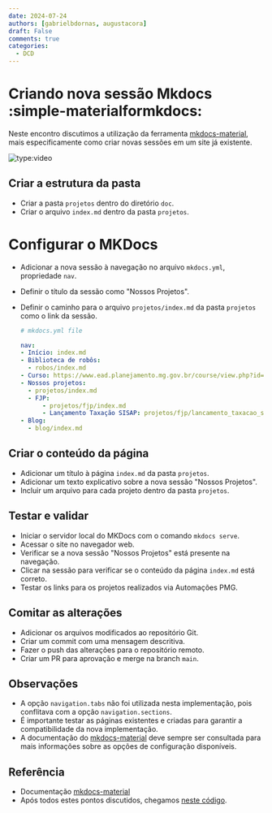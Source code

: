 ```yaml
---
date: 2024-07-24
authors: [gabrielbdornas, augustacora]
draft: False
comments: true
categories:
  - DCD
---
```


# Criando nova sessão Mkdocs :simple-materialformkdocs:

Neste encontro discutimos a utilização da ferramenta [mkdocs-material](https://squidfunk.github.io/mkdocs-material/), mais especificamente como criar novas sessões em um site já existente.

<!-- more -->

![type:video](https://www.youtube.com/embed/tsVfmCxWZT8)

## Criar a estrutura da pasta

- Criar a pasta `projetos` dentro do diretório `doc`.
- Criar o arquivo `index.md` dentro da pasta `projetos`.

# Configurar o MKDocs

- Adicionar a nova sessão à navegação no arquivo `mkdocs.yml`, propriedade `nav`.
- Definir o título da sessão como "Nossos Projetos".
- Definir o caminho para o arquivo `projetos/index.md` da pasta `projetos` como o link da sessão.

    ```yml linenums="1" hl_lines="8-12"
    # mkdocs.yml file

    nav:
    - Início: index.md
    - Biblioteca de robôs:
      - robos/index.md
    - Curso: https://www.ead.planejamento.mg.gov.br/course/view.php?id=98
    - Nossos projetos:
      - projetos/index.md
      - FJP:
          - projetos/fjp/index.md
          - Lançamento Taxação SISAP: projetos/fjp/lancamento_taxacao_sisap.md
    - Blog:
      - blog/index.md
    ```

## Criar o conteúdo da página

- Adicionar um título à página `index.md` da pasta `projetos`.
- Adicionar um texto explicativo sobre a nova sessão "Nossos Projetos".
- Incluir um arquivo para cada projeto dentro da pasta `projetos`.

## Testar e validar

- Iniciar o servidor local do MKDocs com o comando `mkdocs serve`.
- Acessar o site no navegador web.
- Verificar se a nova sessão "Nossos Projetos" está presente na navegação.
- Clicar na sessão para verificar se o conteúdo da página `index.md` está correto.
- Testar os links para os projetos realizados via Automações PMG.

## Comitar as alterações

- Adicionar os arquivos modificados ao repositório Git.
- Criar um commit com uma mensagem descritiva.
- Fazer o push das alterações para o repositório remoto.
- Criar um PR para aprovação e merge na branch `main`.

## Observações

- A opção `navigation.tabs` não foi utilizada nesta implementação, pois conflitava com a opção `navigation.sections`.
- É importante testar as páginas existentes e criadas para garantir a compatibilidade da nova implementação.
- A documentação do [mkdocs-material](https://squidfunk.github.io/mkdocs-material/) deve sempre ser consultada para mais informações sobre as opções de configuração disponíveis.

## Referência

- Documentação [mkdocs-material](https://squidfunk.github.io/mkdocs-material/)
- Após todos estes pontos discutidos, chegamos [neste código](https://github.com/automatiza-mg/automatizacoes/tree/8fc0f1c264e00dde1da15b7daf804187a8da7bc0).
